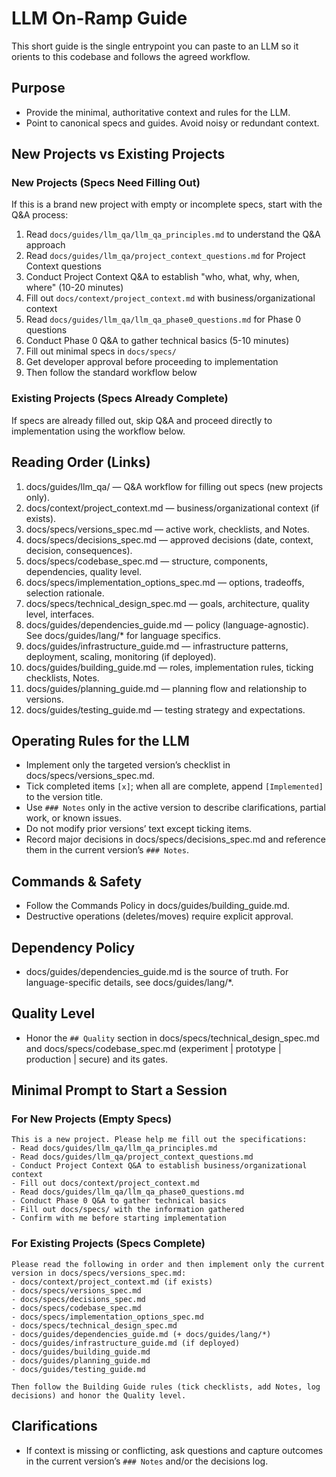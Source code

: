 # LLM On-Ramp Guide

This short guide is the single entrypoint you can paste to an LLM so it orients to this codebase and follows the agreed workflow.

## Purpose
- Provide the minimal, authoritative context and rules for the LLM.
- Point to canonical specs and guides. Avoid noisy or redundant context.

## New Projects vs Existing Projects

### New Projects (Specs Need Filling Out)
If this is a brand new project with empty or incomplete specs, start with the Q&A process:
1. Read `docs/guides/llm_qa/llm_qa_principles.md` to understand the Q&A approach
2. Read `docs/guides/llm_qa/project_context_questions.md` for Project Context questions
3. Conduct Project Context Q&A to establish "who, what, why, when, where" (10-20 minutes)
4. Fill out `docs/context/project_context.md` with business/organizational context
5. Read `docs/guides/llm_qa/llm_qa_phase0_questions.md` for Phase 0 questions
6. Conduct Phase 0 Q&A to gather technical basics (5-10 minutes)
7. Fill out minimal specs in `docs/specs/`
8. Get developer approval before proceeding to implementation
9. Then follow the standard workflow below

### Existing Projects (Specs Already Complete)
If specs are already filled out, skip Q&A and proceed directly to implementation using the workflow below.

## Reading Order (Links)
1. docs/guides/llm_qa/ — Q&A workflow for filling out specs (new projects only).
2. docs/context/project_context.md — business/organizational context (if exists).
3. docs/specs/versions_spec.md — active work, checklists, and Notes.
4. docs/specs/decisions_spec.md — approved decisions (date, context, decision, consequences).
5. docs/specs/codebase_spec.md — structure, components, dependencies, quality level.
6. docs/specs/implementation_options_spec.md — options, tradeoffs, selection rationale.
7. docs/specs/technical_design_spec.md — goals, architecture, quality level, interfaces.
8. docs/guides/dependencies_guide.md — policy (language-agnostic). See docs/guides/lang/* for language specifics.
9. docs/guides/infrastructure_guide.md — infrastructure patterns, deployment, scaling, monitoring (if deployed).
10. docs/guides/building_guide.md — roles, implementation rules, ticking checklists, Notes.
11. docs/guides/planning_guide.md — planning flow and relationship to versions.
12. docs/guides/testing_guide.md — testing strategy and expectations.

## Operating Rules for the LLM
- Implement only the targeted version’s checklist in docs/specs/versions_spec.md.
- Tick completed items `[x]`; when all are complete, append `[Implemented]` to the version title.
- Use `### Notes` only in the active version to describe clarifications, partial work, or known issues.
- Do not modify prior versions’ text except ticking items.
- Record major decisions in docs/specs/decisions_spec.md and reference them in the current version’s `### Notes`.

## Commands & Safety
- Follow the Commands Policy in docs/guides/building_guide.md.
- Destructive operations (deletes/moves) require explicit approval.

## Dependency Policy
- docs/guides/dependencies_guide.md is the source of truth. For language-specific details, see docs/guides/lang/*.

## Quality Level
- Honor the `## Quality` section in docs/specs/technical_design_spec.md and docs/specs/codebase_spec.md (experiment | prototype | production | secure) and its gates.

## Minimal Prompt to Start a Session

### For New Projects (Empty Specs)
```
This is a new project. Please help me fill out the specifications:
- Read docs/guides/llm_qa/llm_qa_principles.md
- Read docs/guides/llm_qa/project_context_questions.md
- Conduct Project Context Q&A to establish business/organizational context
- Fill out docs/context/project_context.md
- Read docs/guides/llm_qa/llm_qa_phase0_questions.md
- Conduct Phase 0 Q&A to gather technical basics
- Fill out docs/specs/ with the information gathered
- Confirm with me before starting implementation
```

### For Existing Projects (Specs Complete)
```
Please read the following in order and then implement only the current version in docs/specs/versions_spec.md:
- docs/context/project_context.md (if exists)
- docs/specs/versions_spec.md
- docs/specs/decisions_spec.md
- docs/specs/codebase_spec.md
- docs/specs/implementation_options_spec.md
- docs/specs/technical_design_spec.md
- docs/guides/dependencies_guide.md (+ docs/guides/lang/*)
- docs/guides/infrastructure_guide.md (if deployed)
- docs/guides/building_guide.md
- docs/guides/planning_guide.md
- docs/guides/testing_guide.md

Then follow the Building Guide rules (tick checklists, add Notes, log decisions) and honor the Quality level.
```

## Clarifications
- If context is missing or conflicting, ask questions and capture outcomes in the current version’s `### Notes` and/or the decisions log.
